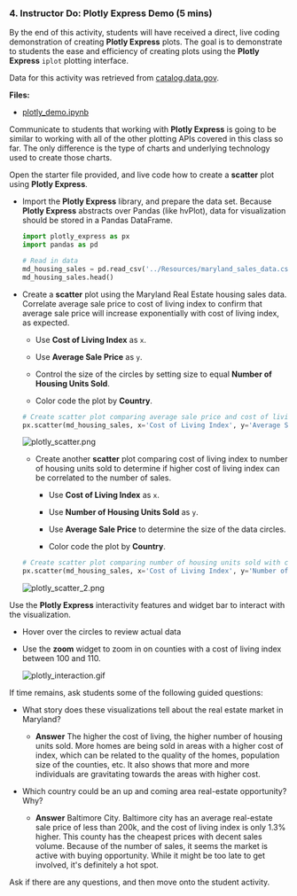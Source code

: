 ### 4. Instructor Do: Plotly Express Demo (5 mins)

By the end of this activity, students will have received a direct, live coding demonstration of creating **Plotly Express** plots. The goal is to demonstrate to students the ease and efficiency of creating plots using the **Plotly Express** `iplot` plotting interface.

Data for this activity was retrieved from [catalog.data.gov](https://catalog.data.gov/dataset/choose-maryland-compare-counties-quality-of-life-78090/resource/affe2417-de10-42cd-90cd-9dd9447d6de5).

**Files:**

* [plotly_demo.ipynb](Activities/04-Ins_Plotly_Exp_Demo/Unsolved/plotly_demo.ipynb)

Communicate to students that working with **Plotly Express** is going to be similar to working with all of the other plotting APIs covered in this class so far. The only difference is the type of charts and underlying technology used to create those charts.

Open the starter file provided, and live code how to create a **scatter** plot using **Plotly Express**.

* Import the **Plotly Express** library, and prepare the data set. Because **Plotly Express** abstracts over Pandas (like hvPlot), data for visualization should be stored in a Pandas DataFrame.

  ```python
  import plotly_express as px
  import pandas as pd

  # Read in data
  md_housing_sales = pd.read_csv('../Resources/maryland_sales_data.csv')
  md_housing_sales.head()
  ```

* Create a **scatter** plot using the Maryland Real Estate housing sales data. Correlate average sale price to cost of living index to confirm that average sale price will increase exponentially with cost of living index, as expected.

  * Use **Cost of Living Index** as `x`.

  * Use **Average Sale Price** as `y`.

  * Control the size of the circles by setting size to equal **Number of Housing Units Sold**.

  * Color code the plot by **Country**.

  ```python
  # Create scatter plot comparing average sale price and cost of living index
  px.scatter(md_housing_sales, x='Cost of Living Index', y='Average Sale Price', size='Number of Housing Units Sold', color='County')
  ```

    ![plotly_scatter.png](Images/plotly_scatter.png)

  * Create another **scatter** plot comparing cost of living index to number of housing units sold to determine if higher cost of living index can be correlated to the number of sales.

    * Use **Cost of Living Index** as `x`.

    * Use **Number of Housing Units Sold** as `y`.

    * Use **Average Sale Price** to determine the size of the data circles.

    * Color code the plot by **Country**.

  ```python
  # Create scatter plot comparing number of housing units sold with cost of living index
  px.scatter(md_housing_sales, x='Cost of Living Index', y='Number of Housing Units Sold', size='Average Sale Price', color='County')
  ```

    ![plotly_scatter_2.png](Images/plotly_scatter_2.png)

Use the **Plotly Express** interactivity features and widget bar to interact with the visualization.

  * Hover over the circles to review actual data

  * Use the **zoom** widget to zoom in on counties with a cost of living index between 100 and 110.

      ![plotly_interaction.gif](Images/plotly_interaction.gif)

If time remains, ask students some of the following guided questions:

* What story does these visualizations tell about the real estate market in Maryland?

  * **Answer** The higher the cost of living, the higher number of housing units sold. More homes are being sold in areas with a higher cost of index, which can be related to the quality of the homes, population size of the counties, etc. It also shows that more and more individuals are gravitating towards the areas with higher cost.

* Which country could be an up and coming area real-estate opportunity? Why?

  * **Answer** Baltimore City. Baltimore city has an average real-estate sale price of less than 200k, and the cost of living index is only 1.3% higher. This county has the cheapest prices with decent sales volume. Because of the number of sales, it seems the market is active with buying opportunity. While it might be too late to get involved, it's definitely a hot spot.

Ask if there are any questions, and then move onto the student activity.
